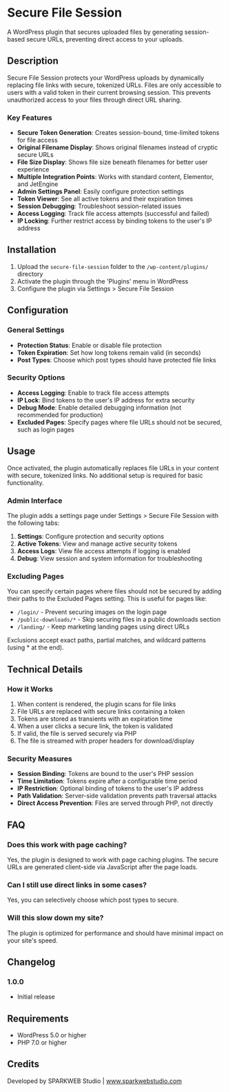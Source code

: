 # Secure File Session

A WordPress plugin that secures uploaded files by generating session-based secure URLs, preventing direct access to your uploads.

## Description

Secure File Session protects your WordPress uploads by dynamically replacing file links with secure, tokenized URLs. Files are only accessible to users with a valid token in their current browsing session. This prevents unauthorized access to your files through direct URL sharing.

### Key Features

- **Secure Token Generation**: Creates session-bound, time-limited tokens for file access
- **Original Filename Display**: Shows original filenames instead of cryptic secure URLs
- **File Size Display**: Shows file size beneath filenames for better user experience
- **Multiple Integration Points**: Works with standard content, Elementor, and JetEngine
- **Admin Settings Panel**: Easily configure protection settings
- **Token Viewer**: See all active tokens and their expiration times
- **Session Debugging**: Troubleshoot session-related issues
- **Access Logging**: Track file access attempts (successful and failed)
- **IP Locking**: Further restrict access by binding tokens to the user's IP address

## Installation

1. Upload the `secure-file-session` folder to the `/wp-content/plugins/` directory
2. Activate the plugin through the 'Plugins' menu in WordPress
3. Configure the plugin via Settings > Secure File Session

## Configuration

### General Settings

- **Protection Status**: Enable or disable file protection
- **Token Expiration**: Set how long tokens remain valid (in seconds)
- **Post Types**: Choose which post types should have protected file links

### Security Options

- **Access Logging**: Enable to track file access attempts
- **IP Lock**: Bind tokens to the user's IP address for extra security
- **Debug Mode**: Enable detailed debugging information (not recommended for production)
- **Excluded Pages**: Specify pages where file URLs should not be secured, such as login pages

## Usage

Once activated, the plugin automatically replaces file URLs in your content with secure, tokenized links. No additional setup is required for basic functionality.

### Admin Interface

The plugin adds a settings page under Settings > Secure File Session with the following tabs:

1. **Settings**: Configure protection and security options
2. **Active Tokens**: View and manage active security tokens
3. **Access Logs**: View file access attempts if logging is enabled
4. **Debug**: View session and system information for troubleshooting

### Excluding Pages

You can specify certain pages where files should not be secured by adding their paths to the Excluded Pages setting. This is useful for pages like:

- `/login/` - Prevent securing images on the login page
- `/public-downloads/*` - Skip securing files in a public downloads section
- `/landing/` - Keep marketing landing pages using direct URLs

Exclusions accept exact paths, partial matches, and wildcard patterns (using * at the end).

## Technical Details

### How it Works

1. When content is rendered, the plugin scans for file links
2. File URLs are replaced with secure links containing a token
3. Tokens are stored as transients with an expiration time
4. When a user clicks a secure link, the token is validated
5. If valid, the file is served securely via PHP
6. The file is streamed with proper headers for download/display

### Security Measures

- **Session Binding**: Tokens are bound to the user's PHP session
- **Time Limitation**: Tokens expire after a configurable time period
- **IP Restriction**: Optional binding of tokens to the user's IP address
- **Path Validation**: Server-side validation prevents path traversal attacks
- **Direct Access Prevention**: Files are served through PHP, not directly

## FAQ

### Does this work with page caching?

Yes, the plugin is designed to work with page caching plugins. The secure URLs are generated client-side via JavaScript after the page loads.

### Can I still use direct links in some cases?

Yes, you can selectively choose which post types to secure.

### Will this slow down my site?

The plugin is optimized for performance and should have minimal impact on your site's speed.

## Changelog

### 1.0.0
- Initial release

## Requirements

- WordPress 5.0 or higher
- PHP 7.0 or higher

## Credits

Developed by SPARKWEB Studio | www.sparkwebstudio.com
